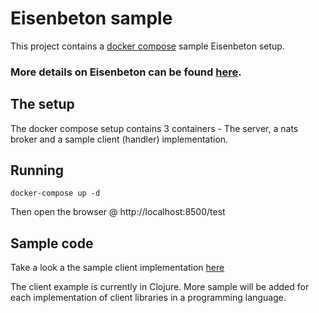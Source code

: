 # Eisenbeton sample


This project contains a [docker compose](https://docs.docker.com/compose/) sample Eisenbeton setup.

### More details on Eisenbeton can be found [here](https://github.com/reshefmann/eisenbeton-go).

## The setup 
The docker compose setup contains 3 containers - The server, a nats broker and a sample client (handler) implementation.

## Running
```
docker-compose up -d 
```
Then open the browser @ http://localhost:8500/test

## Sample code
Take a look a the sample client implementation [here](client/src/eisenbeton_sample/core.clj)

The client example is currently in Clojure. More sample will be added for each implementation of client libraries in a programming language.


